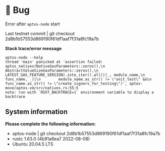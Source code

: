 # 🐛 Bug

Error after `aptos-node` start

Last testnet commit | git checkout 2d8b1b57553d869190f61df1aaf7f31a8fc19a7b

**Stack trace/error message**
```
aptos-node --help
thread 'main' panicked at 'assertion failed: aptos_natives(NativeGasParameters::zeros(),\n            AbstractValueSizeGasParameters::zeros(),\n            LATEST_GAS_FEATURE_VERSION).into_iter().all(|(_, module_name,\n            func_name, _)|\n        module_name.as_str() != \"unit_test\" &&\n            func_name.as_str() != \"create_signers_for_testing\")', aptos-move/aptos-vm/src/natives.rs:55:5
note: run with `RUST_BACKTRACE=1` environment variable to display a backtrace
```

## System information

**Please complete the following information:**
- aptos-node | git checkout 2d8b1b57553d869190f61df1aaf7f31a8fc19a7b
- rustc 1.63.0 (4b91a6ea7 2022-08-08)
- Ubuntu 20.04.5 LTS
